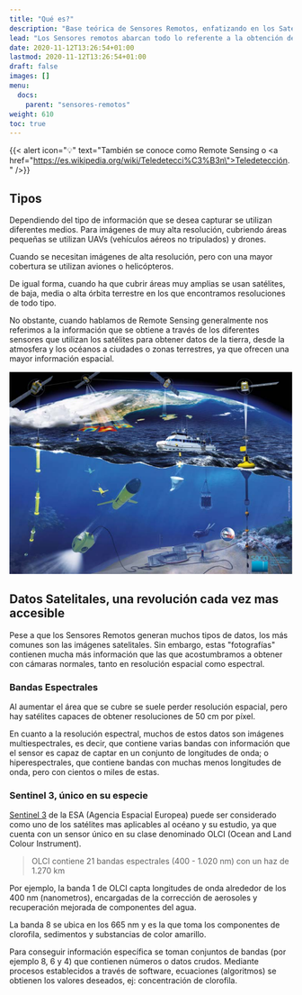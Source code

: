 ```yaml
---
title: "Qué es?"
description: "Base teórica de Sensores Remotos, enfatizando en los Satélites."
lead: "Los Sensores remotos abarcan todo lo referente a la obtención de información de un objeto o fenómeno sin realizar contacto físico directo. Es un campo amplio y sus técnicas se utilizan en diferentes áreas como la geografía, meteorología, ecología y el resto de ciencias de la tierra, aunque no se limita sólo a ellas ya que también tiene usos en aplicaciones militares, comerciales, o económicas."
date: 2020-11-12T13:26:54+01:00
lastmod: 2020-11-12T13:26:54+01:00
draft: false
images: []
menu:
  docs:
    parent: "sensores-remotos"
weight: 610
toc: true
---
```


{{< alert icon="💡" text="También se conoce como Remote Sensing o <a href=\"https://es.wikipedia.org/wiki/Teledetecci%C3%B3n\">Teledetección</a>." />}}

## Tipos

Dependiendo del tipo de información que se desea capturar se utilizan diferentes medios. Para imágenes de muy alta resolución, cubriendo áreas pequeñas se utilizan UAVs (vehículos aéreos no tripulados) y drones. 

Cuando se necesitan imágenes de alta resolución, pero con una mayor cobertura se utilizan aviones o helicópteros. 

De igual forma, cuando ha que cubrir áreas muy amplias se usan satélites, de baja, media o alta órbita terrestre en los que encontramos resoluciones de todo tipo. 

No obstante, cuando hablamos de Remote Sensing generalmente nos referimos a la información que se obtiene a través de los diferentes sensores que utilizan los satélites para obtener datos de la tierra, desde la atmosfera y los océanos a ciudades o zonas terrestres, ya que ofrecen una mayor información espacial.

![](marine-sources.PNG "Sensores Remotos para registrar datos marinos: boyas, vehículos no tripulados, satélites, sondas argos, cables submarinos de fibra óptica, entre otros. (Imagen de la European Marine Board)")

## Datos Satelitales, una revolución cada vez mas accesible 

Pese a que los Sensores Remotos generan muchos tipos de datos, los más comunes son las imágenes satelitales. Sin embargo, estas "fotografías" contienen mucha más información que las que acostumbramos a obtener con cámaras normales, tanto en resolución espacial como espectral. 


### Bandas Espectrales 

Al aumentar el área que se cubre se suele perder resolución espacial, pero hay satélites capaces de obtener resoluciones de 50 cm por píxel. 

En cuanto a la resolución espectral, muchos de estos datos son imágenes multiespectrales, es decir, que contiene varias bandas con información que el sensor es capaz de captar en un conjunto de longitudes de onda; o hiperespectrales, que contiene bandas con muchas menos longitudes de onda, pero con cientos o miles de estas.


### Sentinel 3, único en su especie 

[Sentinel 3](https://www.esa.int/Space_in_Member_States/Spain/Sentinel-3_Vision_panoramica_para_Copernico) de la ESA (Agencia Espacial Europea) puede ser considerado como uno de los satélites mas aplicables al océano y su estudio, ya que cuenta con un sensor único en su clase denominado OLCI (Ocean and Land Colour Instrument).

>OLCI contiene 21 bandas espectrales (400 - 1.020 nm) con un haz de 1.270 km

Por ejemplo, la banda 1 de OLCI capta longitudes de onda alrededor de los 400 nm (nanometros), encargadas de la corrección de aerosoles y recuperación mejorada de componentes del agua.

La banda 8 se ubica en los 665 nm y es la que toma los componentes de clorofila, sedimentos y substancias de color amarillo. 

Para conseguir información específica se toman conjuntos de bandas (por ejemplo 8, 6 y 4) que contienen números o datos crudos. Mediante procesos establecidos a través de software, ecuaciones (algoritmos) se obtienen los valores deseados, ej: concentración de clorofila.










